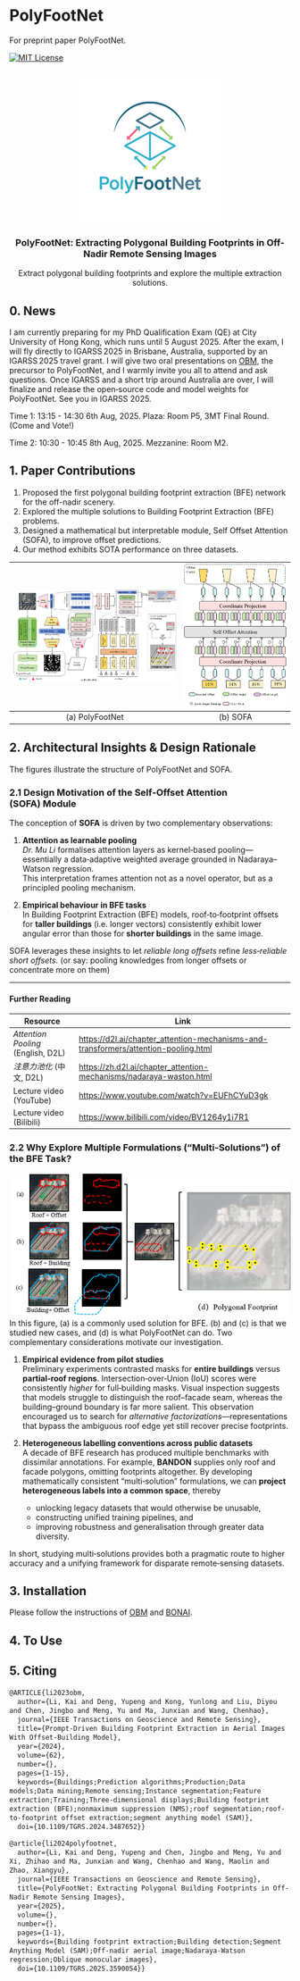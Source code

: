# PolyFootNet
For preprint paper PolyFootNet. 
<a name="readme-top"></a>
<!--
*** Thanks for checking out the Best-README-Template. If you have a suggestion
*** that would make this better, please fork the repo and create a pull request
*** or simply open an issue with the tag "enhancement".
*** Don't forget to give the project a star!
*** Thanks again! Now go create something AMAZING! :D
-->


<!-- PROJECT SHIELDS -->
<!--
*** I'm using markdown "reference style" links for readability.
*** Reference links are enclosed in brackets [ ] instead of parentheses ( ).
*** See the bottom of this document for the declaration of the reference variables
*** for contributors-url, forks-url, etc. This is an optional, concise syntax you may use.
*** https://www.markdownguide.org/basic-syntax/#reference-style-links
-->
<!-- [![Contributors][contributors-shield]][contributors-url] -->

[![MIT License][license-shield]][license-url]



<!-- PROJECT LOGO -->
<br />
<div align="center">
  <a href="https://github.com">
    <img src="icons/icon_polyfootnet.png" alt="Logo" width="256" height="256">
  </a>

  <h3 align="center">PolyFootNet: Extracting Polygonal Building
Footprints in Off-Nadir Remote Sensing Images</h3>

  <p align="center">
    Extract polygonal building footprints and explore the multiple extraction solutions.
  </p>
</div>

## 0. News
I am currently preparing for my PhD Qualification Exam (QE) at City University of Hong Kong, which runs until 5 August 2025. After the exam, I will fly directly to IGARSS 2025 in Brisbane, Australia, supported by an IGARSS 2025 travel grant. I will give two oral presentations on [OBM](https://github.com/likaiucas/OBM), the precursor to PolyFootNet, and I warmly invite you all to attend and ask questions. Once IGARSS and a short trip around Australia are over, I will finalize and release the open‑source code and model weights for PolyFootNet. See you in IGARSS 2025. 

Time 1: 13:15 - 14:30 6th Aug, 2025. Plaza: Room P5, 3MT Final Round. (Come and Vote!)

Time 2: 10:30 - 10:45 8th Aug, 2025. Mezzanine: Room M2. 


## 1. Paper Contributions
1. Proposed the first polygonal building footprint extraction (BFE) network for the off-nadir scenery. 
2. Explored the multiple solutions to Building Footprint Extraction (BFE) problems. 
3. Designed a mathematical but interpretable module, Self Offset Attention (SOFA), to improve offset predictions. 
4. Our method exhibits SOTA performance on three datasets. 

<!-- [![Product Name Screen Shot][product-screenshot]](https://example.com) -->
| ![Product Name Screen Shot][PolyFootNet-screenshot] | ![Product Name Screen Shot][SOFA-screenshot] |
| :---: | :---: |
| (a) PolyFootNet| (b) SOFA |

## 2. Architectural Insights & Design Rationale
The figures illustrate the structure of PolyFootNet and SOFA. 

### 2.1 Design Motivation of the Self‑Offset Attention (SOFA) Module

The conception of **SOFA** is driven by two complementary observations:

1. **Attention as learnable pooling**  
   *Dr. Mu Li* formalises attention layers as kernel‑based pooling—essentially a data‑adaptive weighted average grounded in Nadaraya–Watson regression.  
   This interpretation frames attention not as a novel operator, but as a principled pooling mechanism.

2. **Empirical behaviour in BFE tasks**  
   In Building Footprint Extraction (BFE) models, roof‑to‑footprint offsets for **taller buildings** (i.e. longer vectors) consistently exhibit lower angular error than those for **shorter buildings** in the same image.
   
SOFA leverages these insights to let *reliable long offsets* refine *less‑reliable short offsets*. (or say: pooling knowledges from longer offsets or concentrate more on them)

---

#### Further Reading

| Resource | Link |
|----------|------|
| *Attention Pooling* (English, D2L) | <https://d2l.ai/chapter_attention-mechanisms-and-transformers/attention-pooling.html> |
| *注意力池化* (中文, D2L) | <https://zh.d2l.ai/chapter_attention-mechanisms/nadaraya-waston.html> |
| Lecture video (YouTube) | <https://www.youtube.com/watch?v=EUFhCYuD3gk> |
| Lecture video (Bilibili) | <https://www.bilibili.com/video/BV1264y1i7R1> |


### 2.2 Why Explore Multiple Formulations (“Multi‑Solutions”) of the BFE Task?
<div align="center">
  <img src="icons/multi.png" alt="intro" width="512" height="256">
</div>
In this figure, (a) is a commonly used solution for BFE. (b) and (c) is that we studied new cases, and (d) is what PolyFootNet can do. 
Two complementary considerations motivate our investigation.

1. **Empirical evidence from pilot studies**  
   Preliminary experiments contrasted masks for **entire buildings** versus **partial‑roof regions**. Intersection‑over‑Union (IoU) scores were consistently *higher* for full‑building masks. Visual inspection suggests that models struggle to distinguish the roof–facade seam, whereas the building–ground boundary is far more salient. This observation encouraged us to search for *alternative factorizations*—representations that bypass the ambiguous roof edge yet still recover precise footprints.

2. **Heterogeneous labelling conventions across public datasets**  
   A decade of BFE research has produced multiple benchmarks with dissimilar annotations. For example, **BANDON** supplies only roof and facade polygons, omitting footprints altogether. By developing mathematically consistent “multi‑solution” formulations, we can **project heterogeneous labels into a common space**, thereby  
   * unlocking legacy datasets that would otherwise be unusable,  
   * constructing unified training pipelines, and  
   * improving robustness and generalisation through greater data diversity.

In short, studying multi‑solutions provides both a pragmatic route to higher accuracy and a unifying framework for disparate remote‑sensing datasets.

## 3. Installation
Please follow the instructions of [OBM](https://github.com/likaiucas/OBM) and [BONAI](https://github.com/jwwangchn/BONAI). 

## 4. To Use

## 5. Citing
```
@ARTICLE{li2023obm,
  author={Li, Kai and Deng, Yupeng and Kong, Yunlong and Liu, Diyou and Chen, Jingbo and Meng, Yu and Ma, Junxian and Wang, Chenhao},
  journal={IEEE Transactions on Geoscience and Remote Sensing}, 
  title={Prompt-Driven Building Footprint Extraction in Aerial Images With Offset-Building Model}, 
  year={2024},
  volume={62},
  number={},
  pages={1-15},
  keywords={Buildings;Prediction algorithms;Production;Data models;Data mining;Remote sensing;Instance segmentation;Feature extraction;Training;Three-dimensional displays;Building footprint extraction (BFE);nonmaximum suppression (NMS);roof segmentation;roof-to-footprint offset extraction;segment anything model (SAM)},
  doi={10.1109/TGRS.2024.3487652}}
```

```
@article{li2024polyfootnet,
  author={Li, Kai and Deng, Yupeng and Chen, Jingbo and Meng, Yu and Xi, Zhihao and Ma, Junxian and Wang, Chenhao and Wang, Maolin and Zhao, Xiangyu},
  journal={IEEE Transactions on Geoscience and Remote Sensing}, 
  title={PolyFootNet: Extracting Polygonal Building Footprints in Off-Nadir Remote Sensing Images}, 
  year={2025},
  volume={},
  number={},
  pages={1-1},
  keywords={Building footprint extraction;Building detection;Segment Anything Model (SAM);Off-nadir aerial image;Nadaraya-Watson regression;Oblique monocular images},
  doi={10.1109/TGRS.2025.3590054}}
```

<!-- MARKDOWN LINKS & IMAGES -->
<!-- https://www.markdownguide.org/basic-syntax/#reference-style-links -->
[contributors-shield]: https://img.shields.io/github/contributors/othneildrew/Best-README-Template.svg?style=for-the-badge
[contributors-url]: https://github.com/
[forks-shield]: https://img.shields.io/github/forks/othneildrew/Best-README-Template.svg?style=for-the-badge
[forks-url]: https://github.com/network/members
[stars-shield]: https://img.shields.io/github/stars/othneildrew/Best-README-Template.svg?style=for-the-badge
[stars-url]: https://github.com/stargazers
[issues-shield]: https://img.shields.io/github/issues/othneildrew/Best-README-Template.svg?style=for-the-badge
[issues-url]: https://github.com/issues
[license-shield]: https://img.shields.io/github/license/othneildrew/Best-README-Template.svg?style=for-the-badge
[license-url]: ./LICENSE
[PolyFootNet-screenshot]: icons/PolyFootNet.png
[SOFA-screenshot]: icons/SOFA.png
[Next.js]: https://img.shields.io/badge/next.js-000000?style=for-the-badge&logo=nextdotjs&logoColor=white
[Next-url]: https://nextjs.org/
[React.js]: https://img.shields.io/badge/React-20232A?style=for-the-badge&logo=react&logoColor=61DAFB
[React-url]: https://reactjs.org/
[Vue.js]: https://img.shields.io/badge/Vue.js-35495E?style=for-the-badge&logo=vuedotjs&logoColor=4FC08D
[Vue-url]: https://vuejs.org/
[Angular.io]: https://img.shields.io/badge/Angular-DD0031?style=for-the-badge&logo=angular&logoColor=white
[Angular-url]: https://angular.io/
[Svelte.dev]: https://img.shields.io/badge/Svelte-4A4A55?style=for-the-badge&logo=svelte&logoColor=FF3E00
[Svelte-url]: https://svelte.dev/
[Laravel.com]: https://img.shields.io/badge/Laravel-FF2D20?style=for-the-badge&logo=laravel&logoColor=white
[Laravel-url]: https://laravel.com
[Bootstrap.com]: https://img.shields.io/badge/Bootstrap-563D7C?style=for-the-badge&logo=bootstrap&logoColor=white
[Bootstrap-url]: https://getbootstrap.com
[JQuery.com]: https://img.shields.io/badge/jQuery-0769AD?style=for-the-badge&logo=jquery&logoColor=white
[JQuery-url]: https://jquery.com 

[Huizhou]: https://portland-my.sharepoint.com/:f:/g/personal/kaili37-c_my_cityu_edu_hk/Ep2EnO01ZghPuebKASl5h60BUjbBvrbiSHKoSiwfIBYBNg?e=7hdlzQ

[OBMweight]: https://1drv.ms/u/c/4714078bb90d0216/EbVLDOlRwlZHr5h60nC3HuoBk1QrRFc6QqY_oXPCz-_3nA?e=Xbe1Qc
[pytorch.org]: https://pytorch.org
[MMDetection.git]: https://github.com/open-mmlab/mmdetection
[pytorch]: https://pytorch.org
[MMDetection]: https://github.com/open-mmlab/mmdetection
[BONAI.git]: https://github.com/jwwangchn/BONAI
[BONAI]: https://github.com/jwwangchn/BONAI
[SAM]: https://github.com/facebookresearch/segment-anything
